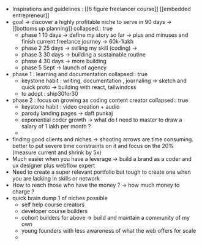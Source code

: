 - Inspirations and guidelines : [[6 figure freelancer course]] [[embedded entrepreneur]]
- goal -> discover a highly profitable niche to serve in 90 days -> [[bottoms up planning]]
  collapsed:: true
	- phase 1 10 days -> define my story so far -> plus and minuses and finish current freelance journey -> 60k-1lakh
	- phase 2 25 days -> selling my skill (coding) ->
	- phase 3 30 days -> building  a sustainable routine
	- phase 4 30 days -> more building
	- phase 5 Sept -> launch of agency
- phase 1 : learning and documentation
  collapsed:: true
	- keystone habit : writing, documentation , journaling -> sketch and quick proto -> building with react, tailwindcss
	- to adopt : ship30for30
- phase 2 : focus on  growing as coding content creator
  collapsed:: true
	- keystone habit : video creation + audio
	- parody landing pages -> daft punkaj
	- exponential coder growth -> what do I need to master to draw a salary of 1 lakh per month ?
	-
- finding good clients and niches -> shooting arrows are time consuming. better to put severe time constraints on it and focus on the 20% (measure current and shrink by 5x)
- Much easier when you have a leverage -> build a brand as a coder and ux designer plus webflow expert
- Need to create a super relevant portfolio but tough to create one when you are lacking in skills or network
- How to reach those who have the money ? -> how much money to charge ?
- quick brain dump 1 of niches possible
	- self help course creators
	- developer course builders
	- cohort builders for above -> build and maintain a community of my own
	- young founders with less awareness of what the web offers for scale
	-